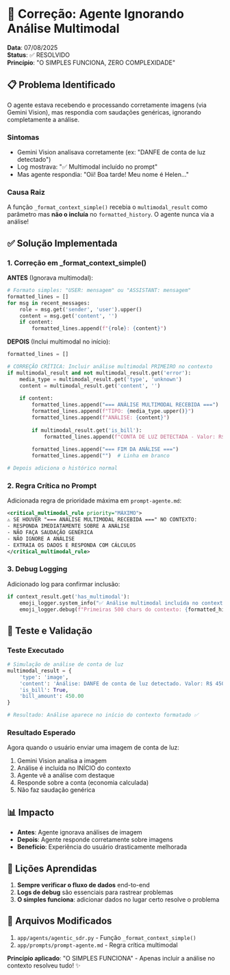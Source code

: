 # 🎯 Correção: Agente Ignorando Análise Multimodal

**Data**: 07/08/2025  
**Status**: ✅ RESOLVIDO  
**Princípio**: "O SIMPLES FUNCIONA, ZERO COMPLEXIDADE"

## 📋 Problema Identificado

O agente estava recebendo e processando corretamente imagens (via Gemini Vision), mas respondia com saudações genéricas, ignorando completamente a análise.

### Sintomas
- Gemini Vision analisava corretamente (ex: "DANFE de conta de luz detectado")
- Log mostrava: "✅ Multimodal incluído no prompt"
- Mas agente respondia: "Oii! Boa tarde! Meu nome é Helen..."

### Causa Raiz
A função `_format_context_simple()` recebia o `multimodal_result` como parâmetro mas **não o incluía** no `formatted_history`. O agente nunca via a análise!

## ✅ Solução Implementada

### 1. Correção em _format_context_simple()

**ANTES** (Ignorava multimodal):
```python
# Formato simples: "USER: mensagem" ou "ASSISTANT: mensagem"
formatted_lines = []
for msg in recent_messages:
    role = msg.get('sender', 'user').upper()
    content = msg.get('content', '')
    if content:
        formatted_lines.append(f"{role}: {content}")
```

**DEPOIS** (Inclui multimodal no início):
```python
formatted_lines = []

# CORREÇÃO CRÍTICA: Incluir análise multimodal PRIMEIRO no contexto
if multimodal_result and not multimodal_result.get('error'):
    media_type = multimodal_result.get('type', 'unknown')
    content = multimodal_result.get('content', '')
    
    if content:
        formatted_lines.append("=== ANÁLISE MULTIMODAL RECEBIDA ===")
        formatted_lines.append(f"TIPO: {media_type.upper()}")
        formatted_lines.append(f"ANÁLISE: {content}")
        
        if multimodal_result.get('is_bill'):
            formatted_lines.append(f"CONTA DE LUZ DETECTADA - Valor: R$ {multimodal_result.get('bill_amount', 0):.2f}")
        
        formatted_lines.append("=== FIM DA ANÁLISE ===")
        formatted_lines.append("")  # Linha em branco

# Depois adiciona o histórico normal
```

### 2. Regra Crítica no Prompt

Adicionada regra de prioridade máxima em `prompt-agente.md`:

```xml
<critical_multimodal_rule priority="MÁXIMO">
⚠️ SE HOUVER "=== ANÁLISE MULTIMODAL RECEBIDA ===" NO CONTEXTO:
- RESPONDA IMEDIATAMENTE SOBRE A ANÁLISE
- NÃO FAÇA SAUDAÇÃO GENÉRICA
- NÃO IGNORE A ANÁLISE
- EXTRAIA OS DADOS E RESPONDA COM CÁLCULOS
</critical_multimodal_rule>
```

### 3. Debug Logging

Adicionado log para confirmar inclusão:
```python
if context_result.get('has_multimodal'):
    emoji_logger.system_info("✅ Análise multimodal incluída no contexto formatado")
    emoji_logger.debug(f"Primeiras 500 chars do contexto: {formatted_history[:500]}...")
```

## 🧪 Teste e Validação

### Teste Executado
```python
# Simulação de análise de conta de luz
multimodal_result = {
    'type': 'image',
    'content': 'Análise: DANFE de conta de luz detectado. Valor: R$ 450,00...',
    'is_bill': True,
    'bill_amount': 450.00
}

# Resultado: Análise aparece no início do contexto formatado ✅
```

### Resultado Esperado
Agora quando o usuário enviar uma imagem de conta de luz:
1. Gemini Vision analisa a imagem
2. Análise é incluída no INÍCIO do contexto
3. Agente vê a análise com destaque
4. Responde sobre a conta (economia calculada)
5. Não faz saudação genérica

## 📊 Impacto

- **Antes**: Agente ignorava análises de imagem
- **Depois**: Agente responde corretamente sobre imagens
- **Benefício**: Experiência do usuário drasticamente melhorada

## 🔑 Lições Aprendidas

1. **Sempre verificar o fluxo de dados** end-to-end
2. **Logs de debug** são essenciais para rastrear problemas
3. **O simples funciona**: adicionar dados no lugar certo resolve o problema

## 📝 Arquivos Modificados

1. `app/agents/agentic_sdr.py` - Função `_format_context_simple()`
2. `app/prompts/prompt-agente.md` - Regra crítica multimodal

**Princípio aplicado**: "O SIMPLES FUNCIONA" - Apenas incluir a análise no contexto resolveu tudo! ✨